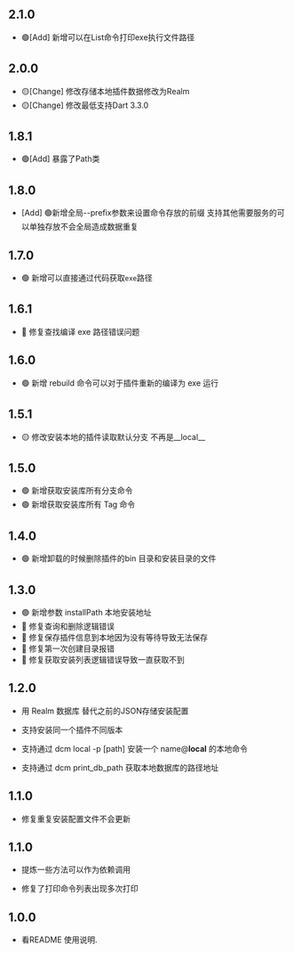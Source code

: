 ## 2.1.0

- 🟢[Add] 新增可以在List命令打印exe执行文件路径

## 2.0.0

- 🟡[Change] 修改存储本地插件数据修改为Realm
- 🟡[Change] 修改最低支持Dart 3.3.0

## 1.8.1

- 🟢[Add] 暴露了Path类

## 1.8.0

- [Add] 🟢新增全局--prefix参数来设置命令存放的前缀 支持其他需要服务的可以单独存放不会全局造成数据重复

## 1.7.0

- 🟢 新增可以直接通过代码获取`exe`路径

## 1.6.1

- 🔴 修复查找编译 exe 路径错误问题

## 1.6.0

- 🟢 新增 rebuild  命令可以对于插件重新的编译为 exe 运行

## 1.5.1

- 🟡 修改安装本地的插件读取默认分支 不再是__local__

## 1.5.0
- 🟢 新增获取安装库所有分支命令
- 🟢 新增获取安装库所有 Tag 命令

## 1.4.0

- 🟢 新增卸载的时候删除插件的bin 目录和安装目录的文件

## 1.3.0

- 🟢 新增参数 installPath 本地安装地址 
- 🔴 修复查询和删除逻辑错误
- 🔴 修复保存插件信息到本地因为没有等待导致无法保存
- 🔴 修复第一次创建目录报错
- 🔴 修复获取安装列表逻辑错误导致一直获取不到
  

## 1.2.0

- 用 Realm 数据库 替代之前的JSON存储安装配置

- 支持安装同一个插件不同版本

- 支持通过 dcm local -p [path] 安装一个 name@__local__ 的本地命令

- 支持通过 dcm print_db_path 获取本地数据库的路径地址

## 1.1.0

- 修复重复安装配置文件不会更新

## 1.1.0

- 提炼一些方法可以作为依赖调用

- 修复了打印命令列表出现多次打印

## 1.0.0

- 看README 使用说明.
